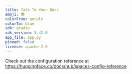 ```yaml
---
title: Talk To Your Docs
emoji: 📚
colorFrom: purple
colorTo: blue
sdk: gradio
sdk_version: 3.42.0
app_file: app.py
pinned: false
license: apache-2.0
---
```


Check out the configuration reference at https://huggingface.co/docs/hub/spaces-config-reference
